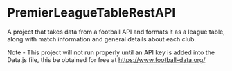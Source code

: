 # PremierLeagueTableRestAPI
A project that takes data from a football API and formats it as a league table, along with match information and general details about each club.

Note - This project will not run properly until an API key is added into the Data.js file, this be obtained for free at https://www.football-data.org/
